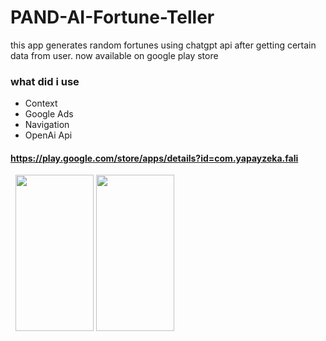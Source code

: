 # PAND-AI-Fortune-Teller
this app generates random fortunes using chatgpt api after getting certain data from user. now available on google play store
### what did i use
- Context
- Google Ads
- Navigation
- OpenAi Api

#### https://play.google.com/store/apps/details?id=com.yapayzeka.fali

<p float="left"> 
<img src="https://user-images.githubusercontent.com/105156986/227781672-5a7aa3cb-2dde-42bc-8eb9-f90b8a18305e.png" width="125" height="250"/>
<img src="https://user-images.githubusercontent.com/105156986/227782030-bb4c17ff-01af-4bc7-81fa-9e4a776defaa.png" width="125" height="250"/>
</p>
